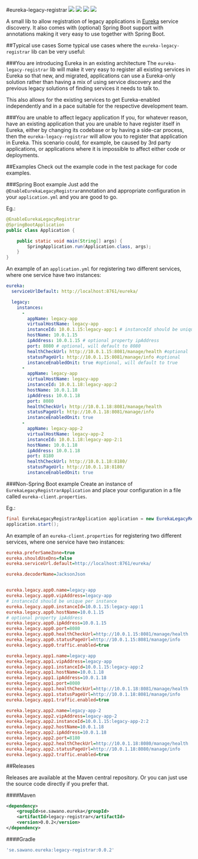 #eureka-legacy-registrar
[![][travis img]][travis]
[![][maven img]][maven]
[![][release img]][release]
[![][license img]][license]

A small lib to allow registration of legacy applications in [Eureka](https://github.com/Netflix/eureka) service discovery. It also comes with (optional) Spring Boot support with
annotations making it very easy to use together with Spring Boot.
 
##Typical use cases
Some typical use cases where the `eureka-legacy-registrar` lib can be very useful:

###You are introducing Eureka in an existing architecture
The `eureka-legacy-registrar` lib will make it very easy to register all existing services in Eureka so that new, and migrated, applications can use a Eureka-only solution rather
than having a mix of using service discovery and the previous legacy solutions of finding services it needs to talk to.

This also allows for the existing services to get Eureka-enabled independently and in a pace suitable for the respective development team. 

###You are unable to affect legacy application
If you, for whatever reason, have an existing application that you are unable to have register itself in Eureka, either by changing its codebase or by having a side-car process, then
the `eureka-legacy-registrar` will allow you to register that application in Eureka. This scenario could, for example, be caused by 3rd party applications, or applications where it is 
impossible to affect either code or deployments.

##Examples
Check out the example code in the test package for code examples.

###Spring Boot example
Just add the `@EnableEurekaLegacyRegistrar`annotation and appropriate configuration in your `application.yml` and you are good to go.

Eg.:

```java
@EnableEurekaLegacyRegistrar
@SpringBootApplication
public class Application {

    public static void main(String[] args) {
        SpringApplication.run(Application.class, args);
    }
}
```

An example of an `application.yml` for registering two different services, where one service have two instances:  

```yaml
eureka:
  serviceUrlDefault: http://localhost:8761/eureka/

  legacy:
    instances:
      -
        appName: legacy-app
        virtualHostName: legacy-app
        instanceId: 10.0.1.15:legacy-app:1 # instanceId should be unique per instance
        hostName: 10.0.1.15
        ipAddress: 10.0.1.15 # optional property ipAddress
        port: 8080 # optional, will default to 8080
        healthCheckUrl: http://10.0.1.15:8081/manage/health #optional
        statusPageUrl: http://10.0.1.15:8081/manage/info #optional
        instanceEnabledOnit: true #optional, will default to true
      -
        appName: legacy-app
        virtualHostName: legacy-app
        instanceId: 10.0.1.18:legacy-app:2
        hostName: 10.0.1.18
        ipAddress: 10.0.1.18 
        port: 8080
        healthCheckUrl: http://10.0.1.18:8081/manage/health
        statusPageUrl: http://10.0.1.18:8081/manage/info
        instanceEnabledOnit: true
      -
        appName: legacy-app-2
        virtualHostName: legacy-app-2
        instanceId: 10.0.1.18:legacy-app-2:1
        hostName: 10.0.1.18
        ipAddress: 10.0.1.18
        port: 8180
        healthCheckUrl: http://10.0.1.18:8180/
        statusPageUrl: http://10.0.1.18:8180/
        instanceEnabledOnit: true
```

###Non-Spring Boot example
Create an instance of `EurekaLegacyRegistrarApplication` and place your configuration in a file called `eureka-client.properties`.

Eg.:

```java
final EurekaLegacyRegistrarApplication application = new EurekaLegacyRegistrarApplication();
application.start();
```

An example of an `eureka-client.properties` for registering two different services, where one service have two instances:  

```ini
eureka.preferSameZone=true
eureka.shouldUseDns=false
eureka.serviceUrl.default=http://localhost:8761/eureka/

eureka.decoderName=JacksonJson


eureka.legacy.app0.name=legacy-app
eureka.legacy.app0.vipAddress=legacy-app
# instanceId should be unique per instance
eureka.legacy.app0.instanceId=10.0.1.15:legacy-app:1
eureka.legacy.app0.hostName=10.0.1.15
# optional property ipAddress
eureka.legacy.app0.ipAddress=10.0.1.15
eureka.legacy.app0.port=8080
eureka.legacy.app0.healthCheckUrl=http://10.0.1.15:8081/manage/health
eureka.legacy.app0.statusPageUrl=http://10.0.1.15:8081/manage/info
eureka.legacy.app0.traffic.enabled=true

eureka.legacy.app1.name=legacy-app
eureka.legacy.app1.vipAddress=legacy-app
eureka.legacy.app1.instanceId=10.0.1.15:legacy-app:2
eureka.legacy.app1.hostName=10.0.1.18
eureka.legacy.app1.ipAddress=10.0.1.18
eureka.legacy.app1.port=8080
eureka.legacy.app1.healthCheckUrl=http://10.0.1.18:8081/manage/health
eureka.legacy.app1.statusPageUrl=http://10.0.1.18:8081/manage/info
eureka.legacy.app1.traffic.enabled=true

eureka.legacy.app2.name=legacy-app-2
eureka.legacy.app2.vipAddress=legacy-app-2
eureka.legacy.app2.instanceId=10.0.1.15:legacy-app-2:2
eureka.legacy.app2.hostName=10.0.1.18
eureka.legacy.app2.ipAddress=10.0.1.18
eureka.legacy.app2.port=8180
eureka.legacy.app2.healthCheckUrl=http://10.0.1.18:8080/manage/health
eureka.legacy.app2.statusPageUrl=http://10.0.1.18:8080/manage/info
eureka.legacy.app2.traffic.enabled=true
```

##Releases

Releases are available at the Maven central repository. Or you can just use the source code directly if you prefer that.

####Maven
```xml
<dependency>
    <groupId>se.sawano.eureka</groupId>
    <artifactId>legacy-registrar</artifactId>
    <version>0.0.2</version>
</dependency>
```

####Gradle
```groovy
'se.sawano.eureka:legacy-registrar:0.0.2'
```

[travis]:https://travis-ci.org/sawano/eureka-legacy-registrar
[travis img]:https://travis-ci.org/sawano/eureka-legacy-registrar.svg?branch=master
[maven]:http://search.maven.org/#search|gav|1|g:"se.sawano.eureka"%20AND%20a:"legacy-registrar"
[maven img]:https://maven-badges.herokuapp.com/maven-central/se.sawano.eureka/legacy-registrar/badge.svg
[release]:https://github.com/sawano/eureka-legacy-registrar/releases
[release img]:https://img.shields.io/github/release/sawano/eureka-legacy-registrar.svg
[license]:LICENSE
[license img]:https://img.shields.io/badge/License-Apache%202-blue.svg
